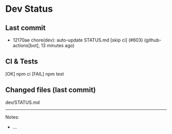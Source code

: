 # Dev Status

## Last commit
- 12170ae chore(dev): auto-update STATUS.md [skip ci] (#603) (github-actions[bot], 13 minutes ago)
## CI & Tests
[OK] npm ci
[FAIL] npm test

## Changed files (last commit)
dev/STATUS.md

---
Notes:
- ...
